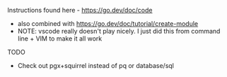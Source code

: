 Instructions found here - https://go.dev/doc/code
- also combined with https://go.dev/doc/tutorial/create-module
- NOTE: vscode really doesn't play nicely. I just did this from command line + VIM to make it all work

TODO
- Check out pgx+squirrel instead of pq or database/sql
